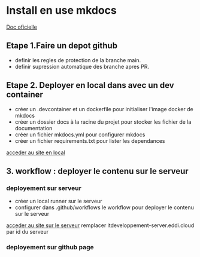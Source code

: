# Install en use mkdocs

[Doc oficielle](https://www.mkdocs.org/)

## Etape 1.Faire un depot github

- definir les regles de protection de la branche main.
- definir supression automatique des branche apres PR.

## Etape 2. Deployer en local dans avec un dev container

- créer un .devcontainer et un dockerfile pour initialiser l'image docker de mkdocs
- créer un dossier docs à la racine du projet pour stocker les fichier de la documentation
- créer un fichier mkdocs.yml pour configurer mkdocs
- créer un fichier requirements.txt pour lister les dependances

[acceder au site en local](http://127.0.0.1:8000/)

## 3. workflow : deployer le contenu sur le serveur

### deployement sur serveur

- créer un local runner sur le serveur
- configurer dans .github/workflows le workflow pour deployer le contenu sur le serveur

[acceder au site sur le serveur](http://itdeveloppement-server.eddi.cloud/doctest/index.html)
remplacer itdeveloppement-server.eddi.cloud par id du serveur

### deployement sur github page

